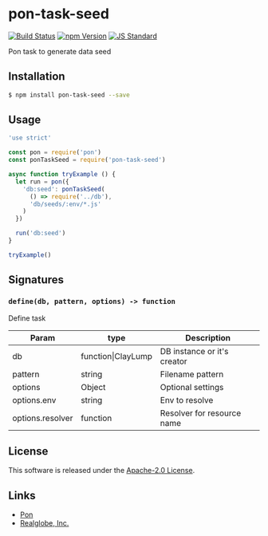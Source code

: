 pon-task-seed
==========

<!---
This file is generated by ape-tmpl. Do not update manually.
--->

<!-- Badge Start -->
<a name="badges"></a>

[![Build Status][bd_travis_shield_url]][bd_travis_url]
[![npm Version][bd_npm_shield_url]][bd_npm_url]
[![JS Standard][bd_standard_shield_url]][bd_standard_url]

[bd_repo_url]: https://github.com/realglobe-Inc/pon-task-seed
[bd_travis_url]: http://travis-ci.org/realglobe-Inc/pon-task-seed
[bd_travis_shield_url]: http://img.shields.io/travis/realglobe-Inc/pon-task-seed.svg?style=flat
[bd_travis_com_url]: http://travis-ci.com/realglobe-Inc/pon-task-seed
[bd_travis_com_shield_url]: https://api.travis-ci.com/realglobe-Inc/pon-task-seed.svg?token=
[bd_license_url]: https://github.com/realglobe-Inc/pon-task-seed/blob/master/LICENSE
[bd_codeclimate_url]: http://codeclimate.com/github/realglobe-Inc/pon-task-seed
[bd_codeclimate_shield_url]: http://img.shields.io/codeclimate/github/realglobe-Inc/pon-task-seed.svg?style=flat
[bd_codeclimate_coverage_shield_url]: http://img.shields.io/codeclimate/coverage/github/realglobe-Inc/pon-task-seed.svg?style=flat
[bd_gemnasium_url]: https://gemnasium.com/realglobe-Inc/pon-task-seed
[bd_gemnasium_shield_url]: https://gemnasium.com/realglobe-Inc/pon-task-seed.svg
[bd_npm_url]: http://www.npmjs.org/package/pon-task-seed
[bd_npm_shield_url]: http://img.shields.io/npm/v/pon-task-seed.svg?style=flat
[bd_standard_url]: http://standardjs.com/
[bd_standard_shield_url]: https://img.shields.io/badge/code%20style-standard-brightgreen.svg

<!-- Badge End -->


<!-- Description Start -->
<a name="description"></a>

Pon task to generate data seed

<!-- Description End -->


<!-- Overview Start -->
<a name="overview"></a>



<!-- Overview End -->


<!-- Sections Start -->
<a name="sections"></a>

<!-- Section from "doc/guides/01.Installation.md.hbs" Start -->

<a name="section-doc-guides-01-installation-md"></a>

Installation
-----

```bash
$ npm install pon-task-seed --save
```


<!-- Section from "doc/guides/01.Installation.md.hbs" End -->

<!-- Section from "doc/guides/02.Usage.md.hbs" Start -->

<a name="section-doc-guides-02-usage-md"></a>

Usage
---------

```javascript
'use strict'

const pon = require('pon')
const ponTaskSeed = require('pon-task-seed')

async function tryExample () {
  let run = pon({
    'db:seed': ponTaskSeed(
      () => require('../db'),
      'db/seeds/:env/*.js'
    )
  })

  run('db:seed')
}

tryExample()

```


<!-- Section from "doc/guides/02.Usage.md.hbs" End -->

<!-- Section from "doc/guides/03.Signature.md.hbs" Start -->

<a name="section-doc-guides-03-signature-md"></a>

Signatures
---------


### `define(db, pattern, options) -> function`

Define task

| Param | type | Description |
| ---- | --- | ----------- |
| db | function&#124;ClayLump |  DB instance or it's creator |
| pattern | string |  Filename pattern |
| options | Object |  Optional settings |
| options.env | string |  Env to resolve |
| options.resolver | function |  Resolver for resource name |



<!-- Section from "doc/guides/03.Signature.md.hbs" End -->


<!-- Sections Start -->


<!-- LICENSE Start -->
<a name="license"></a>

License
-------
This software is released under the [Apache-2.0 License](https://github.com/realglobe-Inc/pon-task-seed/blob/master/LICENSE).

<!-- LICENSE End -->


<!-- Links Start -->
<a name="links"></a>

Links
------

+ [Pon][pon_url]
+ [Realglobe, Inc.][realglobe,_inc__url]

[pon_url]: https://github.com/realglobe-Inc/pon
[realglobe,_inc__url]: http://realglobe.jp

<!-- Links End -->
